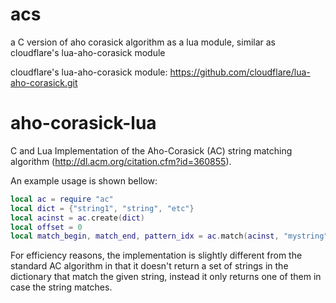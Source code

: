 # acs
a C version of aho corasick algorithm as a lua module, similar as cloudflare's lua-aho-corasick module

cloudflare's lua-aho-corasick module: https://github.com/cloudflare/lua-aho-corasick.git

aho-corasick-lua
================

C and Lua Implementation of the Aho-Corasick (AC) string matching algorithm
(http://dl.acm.org/citation.cfm?id=360855).


An example usage is shown bellow:

```lua
local ac = require "ac"
local dict = {"string1", "string", "etc"}
local acinst = ac.create(dict)
local offset = 0
local match_begin, match_end, pattern_idx = ac.match(acinst, "mystring", offset)
```

For efficiency reasons, the implementation is slightly different from the
standard AC algorithm in that it doesn't return a set of strings in the dictionary
that match the given string, instead it only returns one of them in case the string
matches.
